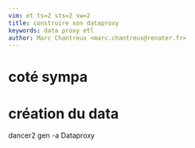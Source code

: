 ```yaml
---
vim: et ts=2 sts=2 sw=2
title: construire son dataproxy
keywords: data proxy etl
author: Marc Chantreux <marc.chantreux@renater.fr>
---
```


# coté sympa

# création du data

  dancer2 gen -a Dataproxy



